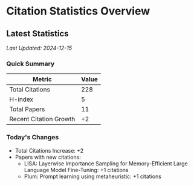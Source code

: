 # Citation Statistics Overview

## Latest Statistics
*Last Updated: 2024-12-15*

### Quick Summary
| Metric | Value |
| ------ | ----- |
| Total Citations | 228 |
| H-index | 5 |
| Total Papers | 11 |
| Recent Citation Growth | +2 |

### Today's Changes
- Total Citations Increase: +2
- Papers with new citations:
  - LISA: Layerwise Importance Sampling for Memory-Efficient Large Language Model Fine-Tuning: +1 citations
  - Plum: Prompt learning using metaheuristic: +1 citations